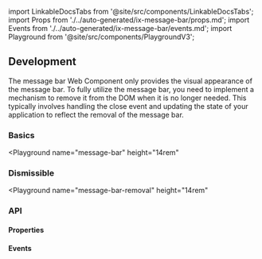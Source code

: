 import LinkableDocsTabs from '@site/src/components/LinkableDocsTabs';
import Props from './../auto-generated/ix-message-bar/props.md';
import Events from './../auto-generated/ix-message-bar/events.md';
import Playground from '@site/src/components/PlaygroundV3';

## Development

The message bar Web Component only provides the visual appearance of the message bar.
To fully utilize the message bar, you need to implement a mechanism to remove it from the DOM when it is no longer needed.
This typically involves handling the close event and updating the state of your application to reflect the removal of the message bar.

### Basics

<Playground
name="message-bar"
height="14rem"
></Playground>

### Dismissible

<Playground
name="message-bar-removal"
height="14rem"
></Playground>

### API

#### Properties

<Props />

#### Events

<Events />
